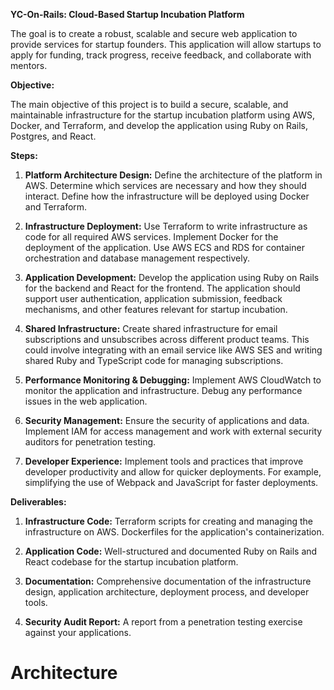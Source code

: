 **YC-On-Rails: Cloud-Based Startup Incubation Platform**

The goal is to create a robust, scalable and secure web application to provide services for startup founders. This application will allow startups to apply for funding, track progress, receive feedback, and collaborate with mentors.

**Objective:**

The main objective of this project is to build a secure, scalable, and maintainable infrastructure for the startup incubation platform using AWS, Docker, and Terraform, and develop the application using Ruby on Rails, Postgres, and React.

**Steps:**

1. **Platform Architecture Design:** Define the architecture of the platform in AWS. Determine which services are necessary and how they should interact. Define how the infrastructure will be deployed using Docker and Terraform.

2. **Infrastructure Deployment:** Use Terraform to write infrastructure as code for all required AWS services. Implement Docker for the deployment of the application. Use AWS ECS and RDS for container orchestration and database management respectively.

3. **Application Development:** Develop the application using Ruby on Rails for the backend and React for the frontend. The application should support user authentication, application submission, feedback mechanisms, and other features relevant for startup incubation.

4. **Shared Infrastructure:** Create shared infrastructure for email subscriptions and unsubscribes across different product teams. This could involve integrating with an email service like AWS SES and writing shared Ruby and TypeScript code for managing subscriptions.

5. **Performance Monitoring & Debugging:** Implement AWS CloudWatch to monitor the application and infrastructure. Debug any performance issues in the web application.

6. **Security Management:** Ensure the security of applications and data. Implement IAM for access management and work with external security auditors for penetration testing.

7. **Developer Experience:** Implement tools and practices that improve developer productivity and allow for quicker deployments. For example, simplifying the use of Webpack and JavaScript for faster deployments.

**Deliverables:**

1. **Infrastructure Code:** Terraform scripts for creating and managing the infrastructure on AWS. Dockerfiles for the application's containerization.

2. **Application Code:** Well-structured and documented Ruby on Rails and React codebase for the startup incubation platform.

3. **Documentation:** Comprehensive documentation of the infrastructure design, application architecture, deployment process, and developer tools. 

4. **Security Audit Report:** A report from a penetration testing exercise against your applications.


# Architecture
